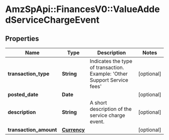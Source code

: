 # AmzSpApi::FinancesV0::ValueAddedServiceChargeEvent

## Properties
Name | Type | Description | Notes
------------ | ------------- | ------------- | -------------
**transaction_type** | **String** | Indicates the type of transaction.  Example: &#x27;Other Support Service fees&#x27; | [optional] 
**posted_date** | **Date** |  | [optional] 
**description** | **String** | A short description of the service charge event. | [optional] 
**transaction_amount** | [**Currency**](Currency.md) |  | [optional] 

